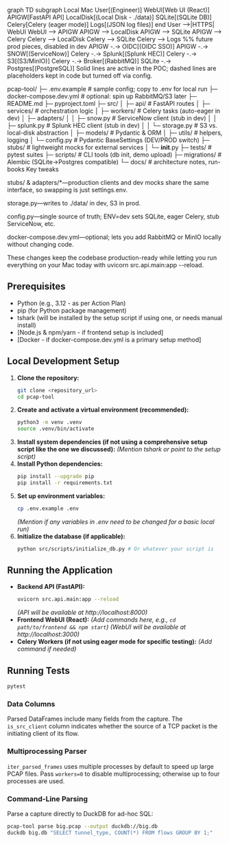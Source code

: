 graph TD
    subgraph Local Mac
        User[(Engineer)]
        WebUI[Web UI (React)]
        APIGW[FastAPI API]
        LocalDisk[(Local Disk - ./data)]
        SQLite[(SQLite DB)]
        Celery[Celery (eager mode)]
        Logs[(JSON log files)]
    end
    User -->|HTTPS| WebUI
    WebUI --> APIGW
    APIGW --> LocalDisk
    APIGW --> SQLite
    APIGW --> Celery
    Celery --> LocalDisk
    Celery --> SQLite
    Celery --> Logs
    %% future prod pieces, disabled in dev
    APIGW -.-> OIDC[(OIDC SSO)]
    APIGW -.-> SNOW[(ServiceNow)]
    Celery -.-> Splunk[(Splunk HEC)]
    Celery -.-> S3[(S3/MinIO)]
    Celery -.-> Broker[(RabbitMQ)]
    SQLite -.-> Postgres[(PostgreSQL)]
Solid lines are active in the POC; dashed lines are placeholders kept in code but turned off via config.

pcap-tool/
├─ .env.example           # sample config; copy to .env for local run
├─ docker-compose.dev.yml # optional: spin up RabbitMQ/S3 later
├─ README.md
├─ pyproject.toml
├─ src/
│  ├─ api/                # FastAPI routes
│  ├─ services/           # orchestration logic
│  ├─ workers/            # Celery tasks (auto-eager in dev)
│  ├─ adapters/
│  │   ├─ snow.py         # ServiceNow client (stub in dev)
│  │   ├─ splunk.py       # Splunk HEC client (stub in dev)
│  │   └─ storage.py      # S3 vs. local-disk abstraction
│  ├─ models/             # Pydantic & ORM
│  ├─ utils/              # helpers, logging
│  └─ config.py           # Pydantic BaseSettings (DEV/PROD switch)
├─ stubs/                 # lightweight mocks for external services
│  └─ __init__.py
├─ tests/                 # pytest suites
├─ scripts/               # CLI tools (db init, demo upload)
├─ migrations/            # Alembic (SQLite→Postgres compatible)
└─ docs/                  # architecture notes, run-books
Key tweaks

stubs/ & adapters/*—production clients and dev mocks share the same interface, so swapping is just settings.env.

storage.py—writes to ./data/ in dev, S3 in prod.

config.py—single source of truth; ENV=dev sets SQLite, eager Celery, stub ServiceNow, etc.

docker-compose.dev.yml—optional; lets you add RabbitMQ or MinIO locally without changing code.

These changes keep the codebase production-ready while letting you run everything on your Mac today with uvicorn src.api.main:app --reload.

## Prerequisites

* Python (e.g., 3.12 - as per Action Plan)
* pip (for Python package management)
* tshark (will be installed by the setup script if using one, or needs manual install)
* [Node.js & npm/yarn - if frontend setup is included]
* [Docker - if docker-compose.dev.yml is a primary setup method]

## Local Development Setup

1.  **Clone the repository:**
    ```bash
    git clone <repository_url>
    cd pcap-tool
    ```
2.  **Create and activate a virtual environment (recommended):**
    ```bash
    python3 -m venv .venv
    source .venv/bin/activate
    ```
3.  **Install system dependencies (if not using a comprehensive setup script like the one we discussed):**
    *(Mention tshark or point to the setup script)*
4.  **Install Python dependencies:**
    ```bash
    pip install --upgrade pip
    pip install -r requirements.txt
    ```
5.  **Set up environment variables:**
    ```bash
    cp .env.example .env
    ```
    *(Mention if any variables in .env need to be changed for a basic local run)*
6.  **Initialize the database (if applicable):**
    ```bash
    python src/scripts/initialize_db.py # Or whatever your script is
    ```

## Running the Application

* **Backend API (FastAPI):**
    ```bash
    uvicorn src.api.main:app --reload
    ```
    *(API will be available at http://localhost:8000)*
* **Frontend WebUI (React):**
    *(Add commands here, e.g., `cd path/to/frontend && npm start`)*
    *(WebUI will be available at http://localhost:3000)*
* **Celery Workers (if not using eager mode for specific testing):**
    *(Add command if needed)*

## Running Tests

```bash
pytest
```

### Data Columns

Parsed DataFrames include many fields from the capture.  The `is_src_client`
column indicates whether the source of a TCP packet is the initiating client of
its flow.

### Multiprocessing Parser

`iter_parsed_frames` uses multiple processes by default to speed up large PCAP files. Pass `workers=0` to disable multiprocessing; otherwise up to four processes are used.

### Command-Line Parsing

Parse a capture directly to DuckDB for ad-hoc SQL:

```bash
pcap-tool parse big.pcap --output duckdb://big.db
duckdb big.db "SELECT tunnel_type, COUNT(*) FROM flows GROUP BY 1;"
```
